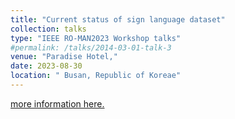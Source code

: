 ```yaml
---
title: "Current status of sign language dataset"
collection: talks
type: "IEEE RO-MAN2023 Workshop talks"
#permalink: /talks/2014-03-01-talk-3
venue: "Paradise Hotel,"
date: 2023-08-30
location: " Busan, Republic of Koreae"
---
```

[more information here.](https://sites.google.com/view/ro-man2023-workshop-speech/program?authuser=0)

